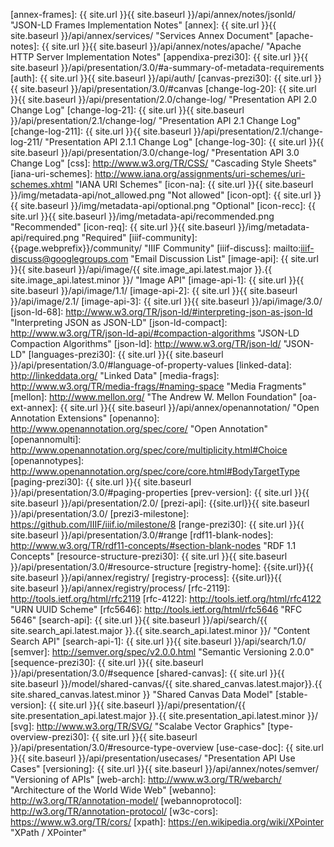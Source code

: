 [annex-frames]: {{ site.url }}{{ site.baseurl }}/api/annex/notes/jsonld/ "JSON-LD Frames Implementation Notes"
[annex]: {{ site.url }}{{ site.baseurl }}/api/annex/services/ "Services Annex Document"
[apache-notes]: {{ site.url }}{{ site.baseurl }}/api/annex/notes/apache/ "Apache HTTP Server Implementation Notes"
[appendixa-prezi30]: {{ site.url }}{{ site.baseurl }}/api/presentation/3.0/#a-summary-of-metadata-requirements
[auth]: {{ site.url }}{{ site.baseurl }}/api/auth/
[canvas-prezi30]: {{ site.url }}{{ site.baseurl }}/api/presentation/3.0/#canvas
[change-log-20]: {{ site.url }}{{ site.baseurl }}/api/presentation/2.0/change-log/ "Presentation API 2.0 Change Log"
[change-log-21]: {{ site.url }}{{ site.baseurl }}/api/presentation/2.1/change-log/ "Presentation API 2.1 Change Log"
[change-log-211]: {{ site.url }}{{ site.baseurl }}/api/presentation/2.1/change-log-211/ "Presentation API 2.1.1 Change Log"
[change-log-30]: {{ site.url }}{{ site.baseurl }}/api/presentation/3.0/change-log/ "Presentation API 3.0 Change Log"
[css]: http://www.w3.org/TR/CSS/ "Cascading Style Sheets"
[iana-uri-schemes]: http://www.iana.org/assignments/uri-schemes/uri-schemes.xhtml "IANA URI Schemes"
[icon-na]: {{ site.url }}{{ site.baseurl }}/img/metadata-api/not_allowed.png "Not allowed"
[icon-opt]: {{ site.url }}{{ site.baseurl }}/img/metadata-api/optional.png "Optional"
[icon-recc]: {{ site.url }}{{ site.baseurl }}/img/metadata-api/recommended.png "Recommended"
[icon-req]: {{ site.url }}{{ site.baseurl }}/img/metadata-api/required.png "Required"
[iiif-community]: {{page.webprefix}}/community/ "IIIF Community"
[iiif-discuss]: mailto:iiif-discuss@googlegroups.com "Email Discussion List"
[image-api]: {{ site.url }}{{ site.baseurl }}/api/image/{{ site.image_api.latest.major }}.{{ site.image_api.latest.minor }}/ "Image API"
[image-api-1]: {{ site.url }}{{ site.baseurl }}/api/image/1.1/
[image-api-2]: {{ site.url }}{{ site.baseurl }}/api/image/2.1/
[image-api-3]: {{ site.url }}{{ site.baseurl }}/api/image/3.0/
[json-ld-68]: http://www.w3.org/TR/json-ld/#interpreting-json-as-json-ld "Interpreting JSON as JSON-LD"
[json-ld-compact]: http://www.w3.org/TR/json-ld-api/#compaction-algorithms "JSON-LD Compaction Algorithms"
[json-ld]: http://www.w3.org/TR/json-ld/ "JSON-LD"
[languages-prezi30]: {{ site.url }}{{ site.baseurl }}/api/presentation/3.0/#language-of-property-values
[linked-data]: http://linkeddata.org/ "Linked Data"
[media-frags]: http://www.w3.org/TR/media-frags/#naming-space "Media Fragments"
[mellon]: http://www.mellon.org/ "The Andrew W. Mellon Foundation"
[oa-ext-annex]: {{ site.url }}{{ site.baseurl }}/api/annex/openannotation/ "Open Annotation Extensions"
[openanno]: http://www.openannotation.org/spec/core/ "Open Annotation"
[openannomulti]: http://www.openannotation.org/spec/core/multiplicity.html#Choice
[openannotypes]: http://www.openannotation.org/spec/core/core.html#BodyTargetType
[paging-prezi30]: {{ site.url }}{{ site.baseurl }}/api/presentation/3.0/#paging-properties
[prev-version]: {{ site.url }}{{ site.baseurl }}/api/presentation/2.0/
[prezi-api]: {{site.url}}{{ site.baseurl }}/api/presentation/3.0/
[prezi3-milestone]:  https://github.com/IIIF/iiif.io/milestone/8
[range-prezi30]: {{ site.url }}{{ site.baseurl }}/api/presentation/3.0/#range
[rdf11-blank-nodes]: http://www.w3.org/TR/rdf11-concepts/#section-blank-nodes "RDF 1.1 Concepts"
[resource-structure-prezi30]: {{ site.url }}{{ site.baseurl }}/api/presentation/3.0/#resource-structure
[registry-home]: {{site.url}}{{ site.baseurl }}/api/annex/registry/
[registry-process]: {{site.url}}{{ site.baseurl }}/api/annex/registry/process/
[rfc-2119]: http://tools.ietf.org/html/rfc2119
[rfc-4122]: http://tools.ietf.org/html/rfc4122 "URN UUID Scheme"
[rfc5646]: http://tools.ietf.org/html/rfc5646 "RFC 5646"
[search-api]: {{ site.url }}{{ site.baseurl }}/api/search/{{ site.search_api.latest.major }}.{{ site.search_api.latest.minor }}/ "Content Search API"
[search-api-1]: {{ site.url }}{{ site.baseurl }}/api/search/1.0/
[semver]: http://semver.org/spec/v2.0.0.html "Semantic Versioning 2.0.0"
[sequence-prezi30]: {{ site.url }}{{ site.baseurl }}/api/presentation/3.0/#sequence
[shared-canvas]: {{ site.url }}{{ site.baseurl }}/model/shared-canvas/{{ site.shared_canvas.latest.major}}.{{ site.shared_canvas.latest.minor }} "Shared Canvas Data Model"
[stable-version]: {{ site.url }}{{ site.baseurl }}/api/presentation/{{ site.presentation_api.latest.major }}.{{ site.presentation_api.latest.minor }}/
[svg]: http://www.w3.org/TR/SVG/ "Scalabe Vector Graphics"
[type-overview-prezi30]: {{ site.url }}{{ site.baseurl }}/api/presentation/3.0/#resource-type-overview
[use-case-doc]: {{ site.url }}{{ site.baseurl }}/api/presentation/usecases/ "Presentation API Use Cases"
[versioning]: {{ site.url }}{{ site.baseurl }}/api/annex/notes/semver/ "Versioning of APIs"
[web-arch]: http://www.w3.org/TR/webarch/ "Architecture of the World Wide Web"
[webanno]: http://w3.org/TR/annotation-model/
[webannoprotocol]: http://w3.org/TR/annotation-protocol/
[w3c-cors]: https://www.w3.org/TR/cors/
[xpath]: https://en.wikipedia.org/wiki/XPointer "XPath / XPointer"

